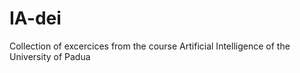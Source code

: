 # IA-dei
Collection of excercices from the course Artificial Intelligence of the University of Padua
